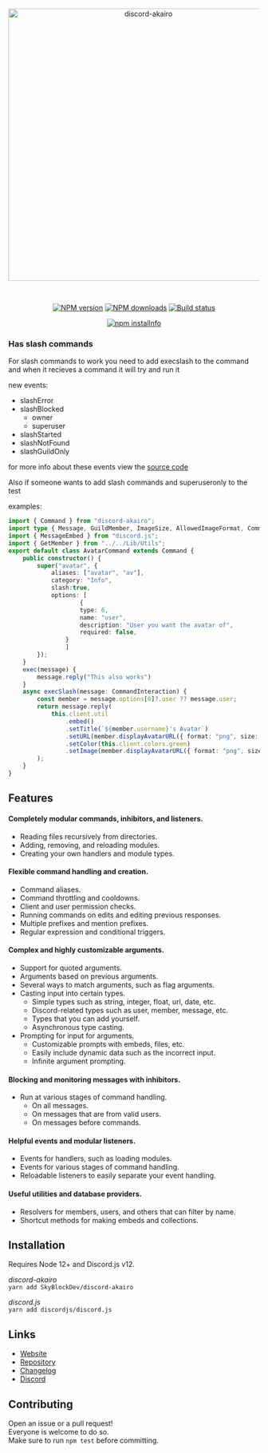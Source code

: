 <div align="center">
  <br />
  <p>
    <a href="https://discord-akairo.github.io"><img src="https://discord-akairo.github.io/static/logo.svg" width="546" alt="discord-akairo" /></a>
  </p>
  <br />
  <p>
    <a href="https://www.npmjs.com/package/discord-akairo"><img src="https://img.shields.io/npm/v/discord-akairo.svg?maxAge=3600" alt="NPM version" /></a>
    <a href="https://www.npmjs.com/package/discord-akairo"><img src="https://img.shields.io/npm/dt/discord-akairo.svg?maxAge=3600" alt="NPM downloads" /></a>
    <a href="https://travis-ci.org/discord-akairo/discord-akairo"><img src="https://travis-ci.org/discord-akairo/discord-akairo.svg" alt="Build status" /></a>
  </p>
  <p>
    <a href="https://nodei.co/npm/discord-akairo/"><img src="https://nodei.co/npm/discord-akairo.png?downloads=true" alt="npm installnfo" /></a>
  </p>
</div>

### Has slash commands

For slash commands to work you need to add execslash to the command and when it recieves a command it will try and run it

new events:
 * slashError
 * slashBlocked
    * owner
    * superuser
 * slashStarted
 * slashNotFound
 * slashGuildOnly

for more info about these events view the [source code](https://github.com/SkyBlockDev/discord-akairo/blob/master/src/struct/commands/CommandHandler.js#L396)

Also if someone wants to add slash commands and superuseronly to the test

examples:
```ts
import { Command } from "discord-akairo";
import type { Message, GuildMember, ImageSize, AllowedImageFormat, CommandInteraction } from "discord.js";
import { MessageEmbed } from "discord.js";
import { GetMember } from "../../Lib/Utils";
export default class AvatarCommand extends Command {
	public constructor() {
		super("avatar", {
			aliases: ["avatar", "av"],
			category: "Info",
			slash:true,
			options: [
        			{
					type: 6,
					name: "user",
					description: "User you want the avatar of",
					required: false,
				}
      			]
		});
	}
	exec(message) {
		message.reply("This also works")
	}
	async execSlash(message: CommandInteraction) {
		const member = message.options[0]?.user ?? message.user;
		return message.reply(
			this.client.util
				.embed()
				.setTitle(`${member.username}'s Avatar`)
				.setURL(member.displayAvatarURL({ format: "png", size: 512, dynamic: true }))
				.setColor(this.client.colors.green)
				.setImage(member.displayAvatarURL({ format: "png", size: 512, dynamic: true }))
		);
	}
}
```

## Features

#### Completely modular commands, inhibitors, and listeners.

  - Reading files recursively from directories.
  - Adding, removing, and reloading modules.
  - Creating your own handlers and module types.

#### Flexible command handling and creation.

  - Command aliases.
  - Command throttling and cooldowns.
  - Client and user permission checks.
  - Running commands on edits and editing previous responses.
  - Multiple prefixes and mention prefixes.
  - Regular expression and conditional triggers.

#### Complex and highly customizable arguments.

  - Support for quoted arguments.
  - Arguments based on previous arguments.
  - Several ways to match arguments, such as flag arguments.
  - Casting input into certain types.
    - Simple types such as string, integer, float, url, date, etc.
    - Discord-related types such as user, member, message, etc.
    - Types that you can add yourself.
    - Asynchronous type casting.
  - Prompting for input for arguments.
    - Customizable prompts with embeds, files, etc.
    - Easily include dynamic data such as the incorrect input.
    - Infinite argument prompting.

#### Blocking and monitoring messages with inhibitors.

  - Run at various stages of command handling.
    - On all messages.
    - On messages that are from valid users.
    - On messages before commands.

#### Helpful events and modular listeners.

  - Events for handlers, such as loading modules.
  - Events for various stages of command handling.
  - Reloadable listeners to easily separate your event handling.

#### Useful utilities and database providers.

  - Resolvers for members, users, and others that can filter by name.
  - Shortcut methods for making embeds and collections.

## Installation

Requires Node 12+ and Discord.js v12.  

*discord-akairo*  
`yarn add SkyBlockDev/discord-akairo`

*discord.js*  
`yarn add discordjs/discord.js`

## Links

- [Website](https://discord-akairo.github.io)
- [Repository](https://github.com/discord-akairo/discord-akairo)  
- [Changelog](https://github.com/discord-akairo/discord-akairo/releases)
- [Discord](https://discord.gg/arTauDY)  

## Contributing

Open an issue or a pull request!  
Everyone is welcome to do so.  
Make sure to run `npm test` before committing.  

